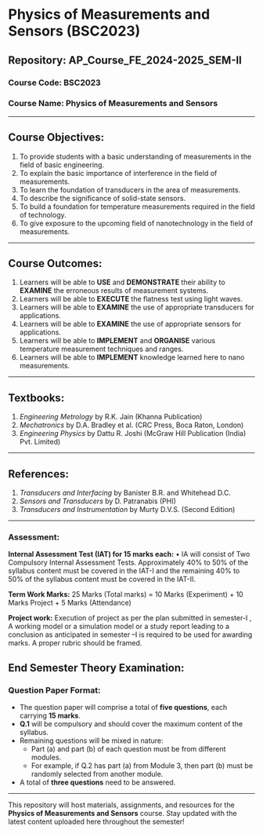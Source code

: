# Physics of Measurements and Sensors (BSC2023)

## Repository: AP_Course_FE_2024-2025_SEM-II

### Course Code: BSC2023
### Course Name: Physics of Measurements and Sensors

---

## Course Objectives:

1. To provide students with a basic understanding of measurements in the field of basic engineering.
2. To explain the basic importance of interference in the field of measurements.
3. To learn the foundation of transducers in the area of measurements.
4. To describe the significance of solid-state sensors.
5. To build a foundation for temperature measurements required in the field of technology.
6. To give exposure to the upcoming field of nanotechnology in the field of measurements.

---

## Course Outcomes:

1. Learners will be able to **USE** and **DEMONSTRATE** their ability to **EXAMINE** the erroneous results of measurement systems.
2. Learners will be able to **EXECUTE** the flatness test using light waves.
3. Learners will be able to **EXAMINE** the use of appropriate transducers for applications.
4. Learners will be able to **EXAMINE** the use of appropriate sensors for applications.
5. Learners will be able to **IMPLEMENT** and **ORGANISE** various temperature measurement techniques and ranges.
6. Learners will be able to **IMPLEMENT** knowledge learned here to nano measurements.

---

## Textbooks:

1. *Engineering Metrology* by R.K. Jain (Khanna Publication)
2. *Mechatronics* by D.A. Bradley et al. (CRC Press, Boca Raton, London)
3. *Engineering Physics* by Dattu R. Joshi (McGraw Hill Publication (India) Pvt. Limited)

---

## References:

1. *Transducers and Interfacing* by Banister B.R. and Whitehead D.C.
2. *Sensors and Transducers* by D. Patranabis (PHI)
3. *Transducers and Instrumentation* by Murty D.V.S. (Second Edition)

---

### Assessment:
**Internal Assessment Test (IAT) for 15 marks each:**
• IA will consist of Two Compulsory Internal Assessment Tests. Approximately 40% to
50% of the syllabus content must be covered in the IAT-I and the remaining 40% to
50% of the syllabus content must be covered in the IAT-II.

**Term Work Marks:** 25 Marks (Total marks) = 10 Marks (Experiment) + 10 Marks Project + 5
Marks (Attendance)

**Project work:** Execution of project as per the plan submitted in semester-I , A working model or a
simulation model or a study report leading to a conclusion as anticipated in semester –I is required to
be used for awarding marks. A proper rubric should be framed.

## End Semester Theory Examination:

### Question Paper Format:

- The question paper will comprise a total of **five questions**, each carrying **15 marks**.
- **Q.1** will be compulsory and should cover the maximum content of the syllabus.
- Remaining questions will be mixed in nature:
  - Part (a) and part (b) of each question must be from different modules.
  - For example, if Q.2 has part (a) from Module 3, then part (b) must be randomly selected from another module.
- A total of **three questions** need to be answered.

---

This repository will host materials, assignments, and resources for the **Physics of Measurements and Sensors** course. Stay updated with the latest content uploaded here throughout the semester!

